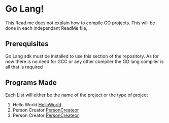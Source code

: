# Go Lang!
This Read me does not explain how to compile GO projects.
This will be done in each independant ReadMe file,

## Prerequisites
Go Lang sdk must be installed to use this section of the repository.
As for now there is no need for GCC or any other compiler
the GO lang compiler is all that is required

## Programs Made
Each List will either be the name of the project or the type of project
1. Hello World [HelloWorld](/GO%20Lang/1%20%Hello%20%World)
2. Person Creator [PersonCreateor](/GO%20Lang/2%20%Person%20%Creator)
3. Person Creator [PersonCreateor](/GO%20Lang/3%20%Calculator)